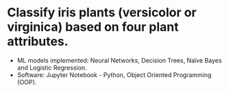 # Classify iris plants (versicolor or virginica) based on four plant attributes.
*	ML models implemented: Neural Networks, Decision Trees, Naïve Bayes and Logistic Regression.
*	Software: Jupyter Notebook - Python, Object Oriented Programming (OOP).
